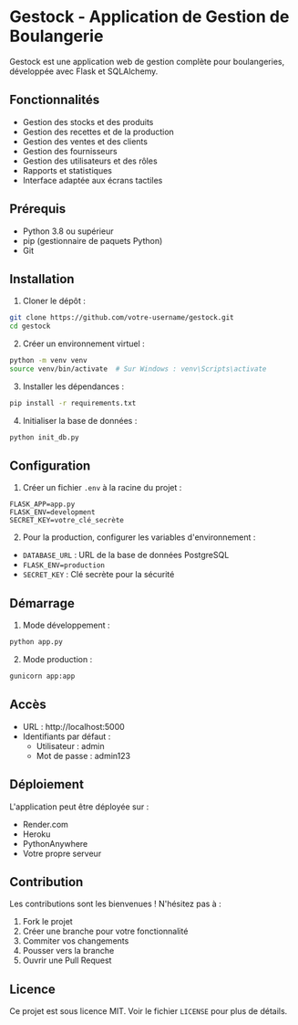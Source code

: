 # Gestock - Application de Gestion de Boulangerie

Gestock est une application web de gestion complète pour boulangeries, développée avec Flask et SQLAlchemy.

## Fonctionnalités

- Gestion des stocks et des produits
- Gestion des recettes et de la production
- Gestion des ventes et des clients
- Gestion des fournisseurs
- Gestion des utilisateurs et des rôles
- Rapports et statistiques
- Interface adaptée aux écrans tactiles

## Prérequis

- Python 3.8 ou supérieur
- pip (gestionnaire de paquets Python)
- Git

## Installation

1. Cloner le dépôt :
```bash
git clone https://github.com/votre-username/gestock.git
cd gestock
```

2. Créer un environnement virtuel :
```bash
python -m venv venv
source venv/bin/activate  # Sur Windows : venv\Scripts\activate
```

3. Installer les dépendances :
```bash
pip install -r requirements.txt
```

4. Initialiser la base de données :
```bash
python init_db.py
```

## Configuration

1. Créer un fichier `.env` à la racine du projet :
```
FLASK_APP=app.py
FLASK_ENV=development
SECRET_KEY=votre_clé_secrète
```

2. Pour la production, configurer les variables d'environnement :
- `DATABASE_URL` : URL de la base de données PostgreSQL
- `FLASK_ENV=production`
- `SECRET_KEY` : Clé secrète pour la sécurité

## Démarrage

1. Mode développement :
```bash
python app.py
```

2. Mode production :
```bash
gunicorn app:app
```

## Accès

- URL : http://localhost:5000
- Identifiants par défaut :
  - Utilisateur : admin
  - Mot de passe : admin123

## Déploiement

L'application peut être déployée sur :
- Render.com
- Heroku
- PythonAnywhere
- Votre propre serveur

## Contribution

Les contributions sont les bienvenues ! N'hésitez pas à :
1. Fork le projet
2. Créer une branche pour votre fonctionnalité
3. Commiter vos changements
4. Pousser vers la branche
5. Ouvrir une Pull Request

## Licence

Ce projet est sous licence MIT. Voir le fichier `LICENSE` pour plus de détails. 